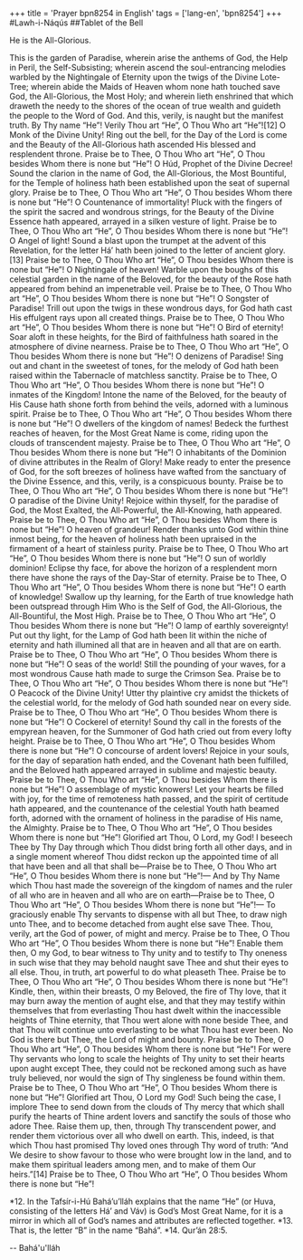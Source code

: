 +++
title = 'Prayer bpn8254 in English'
tags = ['lang-en', 'bpn8254']
+++
#Lawh-i-Náqús
##Tablet of the Bell

He is the All-Glorious.

This is the garden of Paradise, wherein arise the anthems of God, the Help in Peril, the Self-Subsisting; wherein ascend the soul-entrancing melodies warbled by the Nightingale of Eternity upon the twigs of the Divine Lote-Tree; wherein abide the Maids of Heaven whom none hath touched save God, the All-Glorious, the Most Holy; and wherein lieth enshrined that which draweth the needy to the shores of the ocean of true wealth and guideth the people to the Word of God. And this, verily, is naught but the manifest truth.
By Thy name “He”! Verily Thou art “He”, O Thou Who art “He”![12]
O Monk of the Divine Unity! Ring out the bell, for the Day of the Lord is come and the Beauty of the All-Glorious hath ascended His blessed and resplendent throne. Praise be to Thee, O Thou Who art “He”, O Thou besides Whom there is none but “He”!
O Húd, Prophet of the Divine Decree! Sound the clarion in the name of God, the All-Glorious, the Most Bountiful, for the Temple of holiness hath been established upon the seat of supernal glory. Praise be to Thee, O Thou Who art “He”, O Thou besides Whom there is none but “He”!
O Countenance of immortality! Pluck with the fingers of the spirit the sacred and wondrous strings, for the Beauty of the Divine Essence hath appeared, arrayed in a silken vesture of light. Praise be to Thee, O Thou Who art “He”, O Thou besides Whom there is none but “He”!
O Angel of light! Sound a blast upon the trumpet at the advent of this Revelation, for the letter Há’ hath been joined to the letter of ancient glory.[13] Praise be to Thee, O Thou Who art “He”, O Thou besides Whom there is none but “He”!
O Nightingale of heaven! Warble upon the boughs of this celestial garden in the name of the Beloved, for the beauty of the Rose hath appeared from behind an impenetrable veil. Praise be to Thee, O Thou Who art “He”, O Thou besides Whom there is none but “He”!
O Songster of Paradise! Trill out upon the twigs in these wondrous days, for God hath cast His effulgent rays upon all created things. Praise be to Thee, O Thou Who art “He”, O Thou besides Whom there is none but “He”!
O Bird of eternity! Soar aloft in these heights, for the Bird of faithfulness hath soared in the atmosphere of divine nearness. Praise be to Thee, O Thou Who art “He”, O Thou besides Whom there is none but “He”!
O denizens of Paradise! Sing out and chant in the sweetest of tones, for the melody of God hath been raised within the Tabernacle of matchless sanctity. Praise be to Thee, O Thou Who art “He”, O Thou besides Whom there is none but “He”!
O inmates of the Kingdom! Intone the name of the Beloved, for the beauty of His Cause hath shone forth from behind the veils, adorned with a luminous spirit. Praise be to Thee, O Thou Who art “He”, O Thou besides Whom there is none but “He”!
O dwellers of the kingdom of names! Bedeck the furthest reaches of heaven, for the Most Great Name is come, riding upon the clouds of transcendent majesty. Praise be to Thee, O Thou Who art “He”, O Thou besides Whom there is none but “He”!
O inhabitants of the Dominion of divine attributes in the Realm of Glory! Make ready to enter the presence of God, for the soft breezes of holiness have wafted from the sanctuary of the Divine Essence, and this, verily, is a conspicuous bounty. Praise be to Thee, O Thou Who art “He”, O Thou besides Whom there is none but “He”!
O paradise of the Divine Unity! Rejoice within thyself, for the paradise of God, the Most Exalted, the All-Powerful, the All-Knowing, hath appeared. Praise be to Thee, O Thou Who art “He”, O Thou besides Whom there is none but “He”!
O heaven of grandeur! Render thanks unto God within thine inmost being, for the heaven of holiness hath been upraised in the firmament of a heart of stainless purity. Praise be to Thee, O Thou Who art “He”, O Thou besides Whom there is none but “He”!
O sun of worldly dominion! Eclipse thy face, for above the horizon of a resplendent morn there have shone the rays of the Day-Star of eternity. Praise be to Thee, O Thou Who art “He”, O Thou besides Whom there is none but “He”!
O earth of knowledge! Swallow up thy learning, for the Earth of true knowledge hath been outspread through Him Who is the Self of God, the All-Glorious, the All-Bountiful, the Most High. Praise be to Thee, O Thou Who art “He”, O Thou besides Whom there is none but “He”!
O lamp of earthly sovereignty! Put out thy light, for the Lamp of God hath been lit within the niche of eternity and hath illumined all that are in heaven and all that are on earth. Praise be to Thee, O Thou Who art “He”, O Thou besides Whom there is none but “He”!
O seas of the world! Still the pounding of your waves, for a most wondrous Cause hath made to surge the Crimson Sea. Praise be to Thee, O Thou Who art “He”, O Thou besides Whom there is none but “He”!
O Peacock of the Divine Unity! Utter thy plaintive cry amidst the thickets of the celestial world, for the melody of God hath sounded near on every side. Praise be to Thee, O Thou Who art “He”, O Thou besides Whom there is none but “He”!
O Cockerel of eternity! Sound thy call in the forests of the empyrean heaven, for the Summoner of God hath cried out from every lofty height. Praise be to Thee, O Thou Who art “He”, O Thou besides Whom there is none but “He”!
O concourse of ardent lovers! Rejoice in your souls, for the day of separation hath ended, and the Covenant hath been fulfilled, and the Beloved hath appeared arrayed in sublime and majestic beauty. Praise be to Thee, O Thou Who art “He”, O Thou besides Whom there is none but “He”!
O assemblage of mystic knowers! Let your hearts be filled with joy, for the time of remoteness hath passed, and the spirit of certitude hath appeared, and the countenance of the celestial Youth hath beamed forth, adorned with the ornament of holiness in the paradise of His name, the Almighty. Praise be to Thee, O Thou Who art “He”, O Thou besides Whom there is none but “He”!
Glorified art Thou, O Lord, my God! I beseech Thee by Thy Day through which Thou didst bring forth all other days, and in a single moment whereof Thou didst reckon up the appointed time of all that have been and all that shall be—Praise be to Thee, O Thou Who art “He”, O Thou besides Whom there is none but “He”!—
And by Thy Name which Thou hast made the sovereign of the kingdom of names and the ruler of all who are in heaven and all who are on earth—Praise be to Thee, O Thou Who art “He”, O Thou besides Whom there is none but “He”!—
To graciously enable Thy servants to dispense with all but Thee, to draw nigh unto Thee, and to become detached from aught else save Thee. Thou, verily, art the God of power, of might and mercy. Praise be to Thee, O Thou Who art “He”, O Thou besides Whom there is none but “He”!
Enable them then, O my God, to bear witness to Thy unity and to testify to Thy oneness in such wise that they may behold naught save Thee and shut their eyes to all else. Thou, in truth, art powerful to do what pleaseth Thee. Praise be to Thee, O Thou Who art “He”, O Thou besides Whom there is none but “He”!
Kindle, then, within their breasts, O my Beloved, the fire of Thy love, that it may burn away the mention of aught else, and that they may testify within themselves that from everlasting Thou hast dwelt within the inaccessible heights of Thine eternity, that Thou wert alone with none beside Thee, and that Thou wilt continue unto everlasting to be what Thou hast ever been. No God is there but Thee, the Lord of might and bounty. Praise be to Thee, O Thou Who art “He”, O Thou besides Whom there is none but “He”!
For were Thy servants who long to scale the heights of Thy unity to set their hearts upon aught except Thee, they could not be reckoned among such as have truly believed, nor would the sign of Thy singleness be found within them. Praise be to Thee, O Thou Who art “He”, O Thou besides Whom there is none but “He”!
Glorified art Thou, O Lord my God! Such being the case, I implore Thee to send down from the clouds of Thy mercy that which shall purify the hearts of Thine ardent lovers and sanctify the souls of those who adore Thee. Raise them up, then, through Thy transcendent power, and render them victorious over all who dwell on earth. This, indeed, is that which Thou hast promised Thy loved ones through Thy word of truth: “And We desire to show favour to those who were brought low in the land, and to make them spiritual leaders among men, and to make of them Our heirs.”[14] Praise be to Thee, O Thou Who art “He”, O Thou besides Whom there is none but “He”!

*12.    In the Tafsír-i-Hú Bahá’u’lláh explains that the name “He” (or Huva, consisting of the letters Há’ and Váv) is God’s Most Great Name, for it is a mirror in which all of God’s names and attributes are reflected together.
*13.    That is, the letter “B” in the name “Bahá”.
*14.    Qur’án 28:5.

-- Bahá'u'lláh
